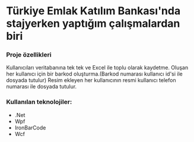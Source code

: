 # Türkiye Emlak Katılım Bankası'nda stajyerken yaptığım çalışmalardan biri
### Proje özellikleri
Kullanıcıları veritabanına tek tek ve Excel ile toplu olarak kaydetme.
Oluşan her kullanıcı için bir barkod oluşturma.(Barkod numarası kullanıcı id'si ile dosyada tutulur)
Resim ekleyen her kullanıcının resmi kullanıcı telefon numarası ile dosyada tutulur.
### Kullanılan teknolojiler:
* .Net 
* Wpf 
* IronBarCode
* Wcf
